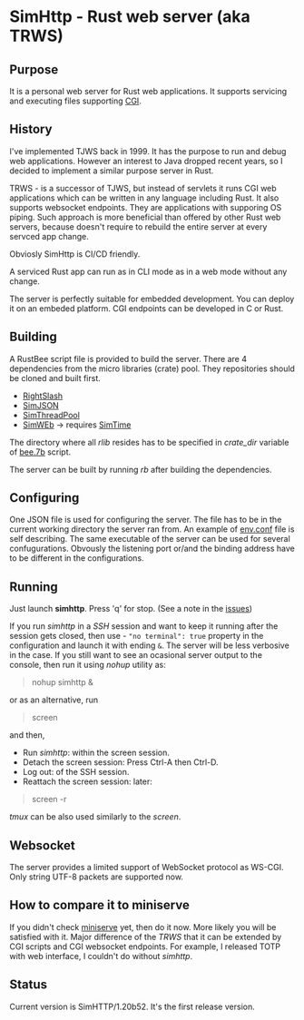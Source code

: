 # SimHttp - Rust web server (aka TRWS)
## Purpose
It is a personal web server for Rust web applications. It supports servicing and executing 
files supporting [CGI](https://www.rfc-editor.org/rfc/rfc3875).

## History
I've implemented TJWS back in 1999. It has the purpose to run and debug web applications. 
However an interest to Java dropped recent years, so I decided to implement a similar purpose server in Rust.

TRWS - is a successor of TJWS, but instead of servlets it runs CGI web applications which can be written in
any language including Rust. It also supports websocket endpoints. They are applications with supporing OS piping.
Such approach is more beneficial than offered by other
Rust web servers, because doesn't require to rebuild the entire server at every servced app change. 

Obviosly SimHttp is CI/CD friendly.

A serviced Rust app can run as in CLI mode as in a web mode without any change.

The server is perfectly suitable for embedded development. You can deploy it on an embeded platform. CGI endpoints can be
developed in C or Rust.

## Building
A RustBee script file is provided to build the server. There are 4 dependencies from the
micro libraries (crate) pool. They repositories should be cloned and built first.
- [RightSlash](https://github.com/vernisaz/right_slash)
- [SimJSON](https://github.com/vernisaz/simjson)
- [SimThreadPool](https://github.com/vernisaz/simtpool)
- [SimWEb](https://github.com/vernisaz/simweb) -> requires [SimTime](https://github.com/vernisaz/simtime)

The directory where all *rlib* resides has to be specified in *crate_dir* variable of
[bee.7b](https://github.com/vernisaz/simhttp/blob/master/bee.7b) script.

The server can be built by running _rb_ after building the dependencies.

## Configuring
One JSON file is used for configuring the server. The file has to be in the current working directory the server ran from.
An example of [env.conf](https://github.com/vernisaz/simhttp/blob/master/env.conf) file is self describing.
The same executable of the server can be used for several confugurations. Obvously the listening port or/and the binding
address have to be different in the configurations.

## Running
Just launch **simhttp**. Press 'q' for stop. (See a note in the [issues](https://github.com/vernisaz/simhttp/blob/master/issues.md))

If you run _simhttp_ in a *SSH* session and want to keep it running after the session gets closed, then use -
`"no terminal": true` property in the configuration and launch it with ending `&`. The server will be less verbosive in the case.
If you still want to see an ocasional server output to
the console, then run it using _nohup_ utility as:

> nohup simhttp &

or as an alternative, run

> screen

and then,

- Run _simhttp_: within the screen session.
- Detach the screen session: Press Ctrl-A then Ctrl-D.
- Log out: of the SSH session.
- Reattach the screen session: later:

> screen -r

*tmux* can be also used similarly to the _screen_.

## Websocket
The server provides a limited support of WebSocket protocol as WS-CGI. Only string UTF-8 packets are supported now.

## How to compare it to miniserve
If you didn't check [miniserve](https://github.com/svenstaro/miniserve/tree/master) yet, then do it now. More likely you will be satisfied with it.
 Major difference of the _TRWS_ that it can be extended by CGI scripts
and CGI websocket endpoints. For example, I released TOTP with web interface, I couldn't do without _simhttp_.

## Status
Current version is SimHTTP/1.20b52. It's the first release version.
